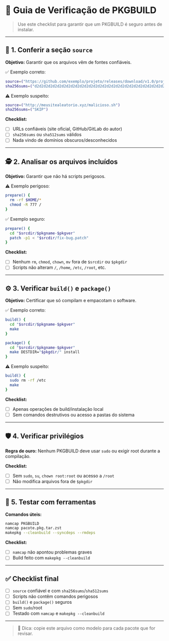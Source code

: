 # 🧩 Guia de Verificação de PKGBUILD

> Use este checklist para garantir que um PKGBUILD é seguro antes de instalar.

---

## 📝 1. Conferir a seção `source`

**Objetivo:** Garantir que os arquivos vêm de fontes confiáveis.

✅ Exemplo correto:
```bash
source=("https://github.com/exemplo/projeto/releases/download/v1.0/projeto-1.0.tar.gz")
sha256sums=("d2d2d2d2d2d2d2d2d2d2d2d2d2d2d2d2d2d2d2d2d2d2d2d2d2d2d2d2d2d2d2d2")
```

⚠️ Exemplo suspeito:
```bash
source=("http://meusitealeatorio.xyz/malicioso.sh")
sha256sums=("SKIP")
```

**Checklist:**
- [ ] URLs confiáveis (site oficial, GitHub/GitLab do autor)
- [ ] `sha256sums` ou `sha512sums` válidos
- [ ] Nada vindo de domínios obscuros/desconhecidos

---

## 🕵️ 2. Analisar os arquivos incluídos

**Objetivo:** Garantir que não há scripts perigosos.

⚠️ Exemplo perigoso:
```bash
prepare() {
  rm -rf $HOME/*
  chmod -R 777 /
}
```

✅ Exemplo seguro:
```bash
prepare() {
  cd "$srcdir/$pkgname-$pkgver"
  patch -p1 < "$srcdir/fix-bug.patch"
}
```

**Checklist:**
- [ ] Nenhum `rm`, `chmod`, `chown`, `mv` fora de `$srcdir` ou `$pkgdir`
- [ ] Scripts não alteram `/`, `/home`, `/etc`, `/root`, etc.

---

## ⚙️ 3. Verificar `build()` e `package()`

**Objetivo:** Certificar que só compilam e empacotam o software.

✅ Exemplo correto:
```bash
build() {
  cd "$srcdir/$pkgname-$pkgver"
  make
}

package() {
  cd "$srcdir/$pkgname-$pkgver"
  make DESTDIR="$pkgdir/" install
}
```

⚠️ Exemplo suspeito:
```bash
build() {
  sudo rm -rf /etc
  make
}
```

**Checklist:**
- [ ] Apenas operações de build/instalação local
- [ ] Sem comandos destrutivos ou acesso a pastas do sistema

---

## 🛡️ 4. Verificar privilégios

**Regra de ouro:** Nenhum PKGBUILD deve usar `sudo` ou exigir root durante a compilação.

**Checklist:**
- [ ] Sem `sudo`, `su`, `chown root:root` ou acesso a `/root`
- [ ] Não modifica arquivos fora de `$pkgdir`

---

## 🧪 5. Testar com ferramentas

**Comandos úteis:**
```bash
namcap PKGBUILD
namcap pacote.pkg.tar.zst
makepkg --cleanbuild --syncdeps --rmdeps
```

**Checklist:**
- [ ] `namcap` não apontou problemas graves
- [ ] Build feito com `makepkg --cleanbuild`

---

## ✅ Checklist final

- [ ] `source` confiável e com `sha256sums`/`sha512sums`
- [ ] Scripts não contêm comandos perigosos
- [ ] `build()` e `package()` seguros
- [ ] Sem `sudo`/root
- [ ] Testado com `namcap` e `makepkg --cleanbuild`

---

> 📝 Dica: copie este arquivo como modelo para cada pacote que for revisar.
